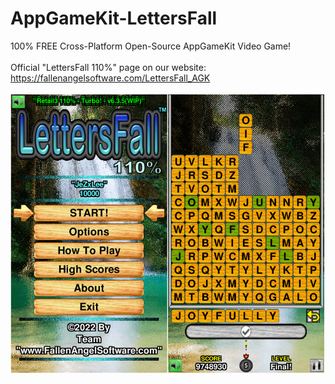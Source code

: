 # AppGameKit-LettersFall
100% FREE Cross-Platform Open-Source AppGameKit Video Game! 
<br />
<br />
Official "LettersFall 110%" page on our website:
<br />
https://fallenangelsoftware.com/LettersFall_AGK
<br />
<br />
![LettersFall Image](LF_Promo.png)
<br />
<br />

